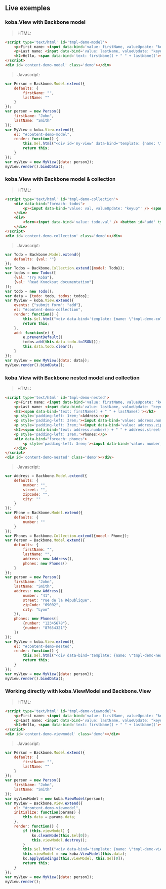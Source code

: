 ## Live exemples

### <a name='demo-model'></a> koba.View with Backbone model

<script type='text/html' id='tmpl-demo-model'>
    <p>First name: <input data-bind='value: firstName, valueUpdate: "keyup"' /></p>
    <p>Last name: <input data-bind='value: lastName, valueUpdate: "keyup"' /></p>
    <h2>Hello, <span data-bind='text: firstName() + " " + lastName()'></span>!</h2>
</script>
<div id='content-demo-model' class='demo'></div>

<script type="text/javascript">
/*<![CDATA[*/
function demoModel() {
var Person = Backbone.Model.extend({
    defaults: {
        firstName: "",
        lastName: ""
    }
});
var person = new Person({
    firstName: "John",
    lastName: "Smith"
});
var MyView = koba.View.extend({
    el: "#content-demo-model",
    render: function() {
        this.$el.html("<div data-bind='template: {name: \"tmpl-demo-model\"}'></div>");
        return this;
    }
});
var myView = new MyView({data: person});
myView.render().bindData();
};
/*]]>*/
</script>

  > HTML:

~~~ html
<script type='text/html' id='tmpl-demo-model'>
    <p>First name: <input data-bind='value: firstName, valueUpdate: "keyup"' /></p>
    <p>Last name: <input data-bind='value: lastName, valueUpdate: "keyup"' /></p>
    <h2>Hello, <span data-bind='text: firstName() + " " + lastName()'></span>!</h2>
</script>
<div id='content-demo-model' class='demo'></div>
~~~

  > Javascript:

~~~ javascript
var Person = Backbone.Model.extend({
    defaults: {
        firstName: "",
        lastName: ""
    }
});
var person = new Person({
    firstName: "John",
    lastName: "Smith"
});
var MyView = koba.View.extend({
    el: "#content-demo-model",
    render: function() {
        this.$el.html("<div id='my-view' data-bind='template: {name: \"tmpl-demo-model\"}'></div>");
        return this;
    }
});
var myView = new MyView({data: person});
myView.render().bindData();
~~~

### <a name='demo-collection'></a> koba.View with Backbone model & collection

<script type='text/html' id='tmpl-demo-collection'>
    <div data-bind="foreach: todos">
        <p><input data-bind='value: val, valueUpdate: "keyup"' /> <span data-bind='text: val()'></span></p>
    </div>
    <div>
        <form><input data-bind='value: todo.val' /> <button id='add' type='submit'>Add</button></form>
    </div>
</script>
<div id='content-demo-collection' class='demo'></div>

<script type="text/javascript">
/*<![CDATA[*/
function demoCollection() {
var Todo = Backbone.Model.extend({
    defaults: {val: ""}
});
var Todos = Backbone.Collection.extend({model: Todo});
var todos = new Todos([
    {val: "Try Koba"},
    {val: "Read Knockout documentation"}
]);
var todo = new Todo();
var data = {todo: todo, todos: todos};
var MyView = koba.View.extend({
    events: {"submit form": "add"},
    el: "#content-demo-collection",
    render: function() {
        this.$el.html("<div data-bind='template: {name: \"tmpl-demo-collection\"}'></div>");
        return this;
    },
    add: function(e) {
        e.preventDefault()
        todos.add(this.data.todo.toJSON());
        this.data.todo.clear();
    }
});
var myView = new MyView({data: data});
myView.render().bindData();
};
/*]]>*/
</script>

  > HTML:

~~~ html
<script type='text/html' id='tmpl-demo-collection'>
    <div data-bind="foreach: todos">
        <p><input data-bind='value: val, valueUpdate: "keyup"' /> <span data-bind='text: val()'></span></p>
    </div>
    <div>
        <form><input data-bind='value: todo.val' /> <button id='add' type='submit'>Add</button></form>
    </div>
</script>
<div id='content-demo-collection' class='demo'></div>
~~~

  > Javascript:

~~~ javascript
var Todo = Backbone.Model.extend({
    defaults: {val: ""}
});
var Todos = Backbone.Collection.extend({model: Todo});
var todos = new Todos([
    {val: "Try Koba"},
    {val: "Read Knockout documentation"}
]);
var todo = new Todo();
var data = {todo: todo, todos: todos};
var MyView = koba.View.extend({
    events: {"submit form": "add"},
    el: "#content-demo-collection",
    render: function() {
        this.$el.html("<div data-bind='template: {name: \"tmpl-demo-collection\"}'></div>");
        return this;
    },
    add: function(e) {
        e.preventDefault()
        todos.add(this.data.todo.toJSON());
        this.data.todo.clear();
    }
});
var myView = new MyView({data: data});
myView.render().bindData();
~~~

### <a name='demo-nested'></a> koba.View with Backbone nested model and collection

<script type='text/html' id='tmpl-demo-nested'>
    <p>First name: <input data-bind='value: firstName, valueUpdate: "keyup"' /></p>
    <p>Last name: <input data-bind='value: lastName, valueUpdate: "keyup"' /></p>
    <h2><span data-bind='text: firstName() + " " + lastName()'></h2>
    <p style='padding-left: 1rem;'>Address:</p>
    <p style='padding-left: 3rem;'><input data-bind='value: address.number, valueUpdate: "keyup"' /> <input data-bind='value: address.street, valueUpdate: "keyup"' /></p>
    <p style='padding-left: 3rem;'><input data-bind='value: address.zipCode, valueUpdate: "keyup"' /> <input data-bind='value: address.city, valueUpdate: "keyup"' /></p>
    <h2><span data-bind='text: address.number() + " " + address.street() + " " + address.zipCode() + " " + address.city()'></span></h2>
    <p style='padding-left: 1rem;'>Phones:</p>
    <div data-bind="foreach: phones">
        <p style='padding-left: 3rem;'><input data-bind='value: number, valueUpdate: "keyup"' /> <span data-bind='text: number()'></span></p>
    </div>
</script>
<div id='content-demo-nested' class='demo'></div>

<script type="text/javascript">
/*<![CDATA[*/
function demoNested() {
var Address = Backbone.Model.extend({
    defaults: {
        number: "",
        street: "",
        zipCode: "",
        city: ""
    }
});
var Phone = Backbone.Model.extend({
    defaults: {
        number: ""
    }
});
var Phones = Backbone.Collection.extend({model: Phone});
var Person = Backbone.Model.extend({
    defaults: {
        firstName: "",
        lastName: "",
        address: new Address(),
        phones: new Phones()
    }
});
var person = new Person({
    firstName: "John",
    lastName: "Smith",
    address: new Address({
        number: "41",
        street: "rue de la République",
        zipCode: "69002",
        city: "Lyon"
    }),
    phones: new Phones([
        {number: "12345678"},
        {number: "87654321"}
    ])
});
var MyView = koba.View.extend({
    el: "#content-demo-nested",
    render: function() {
        this.$el.html("<div data-bind='template: {name: \"tmpl-demo-nested\"}'></div>");
        return this;
    }
});
var myView = new MyView({data: person});
myView.render().bindData();
};
/*]]>*/
</script>

  > HTML:

~~~ html
<script type='text/html' id='tmpl-demo-nested'>
    <p>First name: <input data-bind='value: firstName, valueUpdate: "keyup"' /></p>
    <p>Last name: <input data-bind='value: lastName, valueUpdate: "keyup"' /></p>
    <h2><span data-bind='text: firstName() + " " + lastName()'></h2>
    <p style='padding-left: 1rem;'>Address:</p>
    <p style='padding-left: 3rem;'><input data-bind='value: address.number, valueUpdate: "keyup"' /> <input data-bind='value: address.street, valueUpdate: "keyup"' /></p>
    <p style='padding-left: 3rem;'><input data-bind='value: address.zipCode, valueUpdate: "keyup"' /> <input data-bind='value: address.city, valueUpdate: "keyup"' /></p>
    <h2><span data-bind='text: address.number() + " " + address.street() + " " + address.zipCode() + " " + address.city()'></span></h2>
    <p style='padding-left: 1rem;'>Phones:</p>
    <div data-bind="foreach: phones">
        <p style='padding-left: 3rem;'><input data-bind='value: number, valueUpdate: "keyup"' /> <span data-bind='text: number()'></span></p>
    </div>
</script>
<div id='content-demo-nested' class='demo'></div>
~~~

  > Javascript:

~~~ javascript
var Address = Backbone.Model.extend({
    defaults: {
        number: "",
        street: "",
        zipCode: "",
        city: ""
    }
});
var Phone = Backbone.Model.extend({
    defaults: {
        number: ""
    }
});
var Phones = Backbone.Collection.extend({model: Phone});
var Person = Backbone.Model.extend({
    defaults: {
        firstName: "",
        lastName: "",
        address: new Address(),
        phones: new Phones()
    }
});
var person = new Person({
    firstName: "John",
    lastName: "Smith",
    address: new Address({
        number: "41",
        street: "rue de la République",
        zipCode: "69002",
        city: "Lyon"
    }),
    phones: new Phones([
        {number: "12345678"},
        {number: "87654321"}
    ])
});
var MyView = koba.View.extend({
    el: "#content-demo-nested",
    render: function() {
        this.$el.html("<div data-bind='template: {name: \"tmpl-demo-nested\"}'></div>");
        return this;
    }
});
var myView = new MyView({data: person});
myView.render().bindData();
~~~

### <a name="demo-viewmodel"></a> Working directly with koba.ViewModel and Backbone.View

<script type='text/html' id='tmpl-demo-viewmodel'>
    <p>First name: <input data-bind='value: firstName, valueUpdate: "keyup"' /></p>
    <p>Last name: <input data-bind='value: lastName, valueUpdate: "keyup"' /></p>
    <h2>Hello, <span data-bind='text: firstName() + " " + lastName()'></span>!</h2>
</script>
<div id='content-demo-viewmodel' class='demo'></div>

<script type="text/javascript">
/*<![CDATA[*/
function demoViewModel() {
var Person = Backbone.Model.extend({
    defaults: {
        firstName: "",
        lastName: ""
    }
});
var person = new Person({
    firstName: "John",
    lastName: "Smith"
});
var myViewModel = new koba.ViewModel(person);
var MyView = Backbone.View.extend({
    el: "#content-demo-viewmodel",
    initialize: function(params) {
        this.data = params.data;
    },
    render: function() {
        if (this.viewModel) {
            ko.cleanNode(this.$el[0]);
            this.viewModel.destroy();
        }  
        this.$el.html("<div data-bind='template: {name: \"tmpl-demo-viewmodel\"}'></div>");
        this.viewModel = new koba.ViewModel(this.data);
        ko.applyBindings(this.viewModel, this.$el[0]);
        return this;
    }
});
var myView = new MyView({data: person});
myView.render();
};
/*]]>*/
</script>

  > HTML:

~~~ html
<script type='text/html' id='tmpl-demo-viewmodel'>
    <p>First name: <input data-bind='value: firstName, valueUpdate: "keyup"' /></p>
    <p>Last name: <input data-bind='value: lastName, valueUpdate: "keyup"' /></p>
    <h2>Hello, <span data-bind='text: firstName() + " " + lastName()'></span>!</h2>
</script>
<div id='content-demo-viewmodel' class='demo'></div>
~~~

  > Javascript:

~~~ javascript
var Person = Backbone.Model.extend({
    defaults: {
        firstName: "",
        lastName: ""
    }
});
var person = new Person({
    firstName: "John",
    lastName: "Smith"
});
var myViewModel = new koba.ViewModel(person);
var MyView = Backbone.View.extend({
    el: "#content-demo-viewmodel",
    initialize: function(params) {
        this.data = params.data;
    },
    render: function() {
        if (this.viewModel) {
            ko.cleanNode(this.$el[0]);
            this.viewModel.destroy();
        }  
        this.$el.html("<div data-bind='template: {name: \"tmpl-demo-viewmodel\"}'></div>");
        this.viewModel = new koba.ViewModel(this.data);
        ko.applyBindings(this.viewModel, this.$el[0]);
        return this;
    }
});
var myView = new MyView({data: person});
myView.render();
~~~




<script type="text/javascript">
/*<![CDATA[*/
window.onload = function() {
    demoModel();
    demoCollection();
    demoNested();
    demoViewModel();
}
/*]]>*/
</script>
